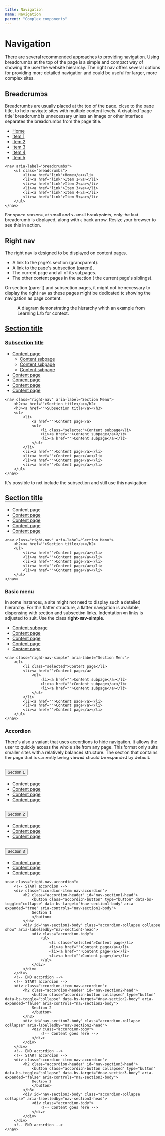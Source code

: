 ```yaml
---
title: Navigation
name: Navigation
parent: "Complex components"
---
```

<h1 class="margin-top-zero">Navigation</h1>
<p class="lead">There are several recommended approaches to providing navigation. Using breadcrumbs at the top of the page is a simple and compact way of showing the user the website hierarchy. The right nav offers several options for providing more detailed navigation and could be useful for larger, more complex sites.</p>
<h2>Breadcrumbs</h2>
<p>Breadcrumbs are usually placed at the top of the page, close to the page title, to help navigate sites with multiple content levels. A disabled 'page title' breadcrumb is unnecessary unless an image or other interface separates the breadcrumbs from the page title.</p>
<nav aria-label="breadcrumbs">
    <ul class="breadcrumbs">
        <li><a href="">Home</a></li>
        <li><a href="">Item 1</a></li>
        <li><a href="">Item 2</a></li>
        <li><a href="">Item 3</a></li>
        <li><a href="">Item 4</a></li>
        <li><a href="">Item 5</a></li>
    </ul>
</nav>
<div class="highlight">
<pre class="chroma">
<code class="language-html">&lt;nav aria-label=&quot;breadcrumbs&quot;&gt;
    &lt;ul class=&quot;breadcrumbs&quot;&gt;
        &lt;li&gt;&lt;a href=&quot;link&quot;&gt;Home&lt;/a&gt;&lt;/li&gt;
        &lt;li&gt;&lt;a href=&quot;link&quot;&gt;Item 1&lt;/a&gt;&lt;/li&gt;
        &lt;li&gt;&lt;a href=&quot;link&quot;&gt;Item 2&lt;/a&gt;&lt;/li&gt;
        &lt;li&gt;&lt;a href=&quot;link&quot;&gt;Item 3&lt;/a&gt;&lt;/li&gt;
        &lt;li&gt;&lt;a href=&quot;link&quot;&gt;Item 4&lt;/a&gt;&lt;/li&gt;
        &lt;li&gt;&lt;a href=&quot;link&quot;&gt;Item 5&lt;/a&gt;&lt;/li&gt;
    &lt;/ul&gt;
&lt;/nav&gt;</code>
</pre></div>
<p>For space reasons, at small and x-small breakpoints, only the last breadcrumb is displayed, along with a back arrow. Resize your browser to see this in action.</p>
<a name="right-nav"></a>
<h2>Right nav</h2>
<p>The right nav is designed to be displayed on content pages.</p>
<ul>
	<li>A link to the page's section (grandparent).</li>
	<li>A link to the page's subsection (parent).</li>
	<li>The current page and all of its subpages.</li>
	<li>The other content pages in the section ( the current page's siblings).
</li>
</ul>
<p>On section (parent) and subsection pages, it might not be necessary to display the right nav as these pages might be dedicated to showing the navigation as page content. </p>
<figure class="img-width-full">
   <img src="../../images/navigation-diagram.png" alt="" class="border" /> 
    <figcaption>A diagram demonstrating the hierarchy whith an example from Learning Lab for context.</figcaption>
</figure>
<nav class="right-nav margin-left-zero" aria-label="Section Menu">
    <h2><a href="">Section title</a></h2>
    <h3><a href="">Subsection title</a></h3>
    <ul>
        <li>
            <a href="">Content page</a>
            <ul>
                <li class="selected"><a href="">Content subpage</a></li>
                <li><a href="">Content subpage</a></li>
                <li><a href="">Content subpage</a></li>
            </ul>
        </li>
        <li><a href="">Content page</a></li>
        <li><a href="">Content page</a></li>
        <li><a href="">Content page</a></li>
        <li><a href="">Content page</a></li>
    </ul>
</nav>
<div class="highlight">
<pre class="chroma">
<code class="language-html">&lt;nav class=&quot;right-nav&quot; aria-label=&quot;Section Menu&quot;&gt;
    &lt;h2&gt;&lt;a href=&quot;&quot;&gt;Section title&lt;/a&gt;&lt;/h2&gt;
    &lt;h3&gt;&lt;a href=&quot;&quot;&gt;Subsection title&lt;/a&gt;&lt;/h3&gt;
    &lt;ul&gt;
        &lt;li&gt;
            &lt;a href=&quot;&quot;&gt;Content page&lt;/a&gt;
            &lt;ul&gt;
                &lt;li class=&quot;selected&quot;&gt;Content subpage&lt;/li&gt;
                &lt;li&gt;&lt;a href=&quot;&quot;&gt;Content subpage&lt;/a&gt;&lt;/li&gt;
                &lt;li&gt;&lt;a href=&quot;&quot;&gt;Content subpage&lt;/a&gt;&lt;/li&gt;
            &lt;/ul&gt;
        &lt;/li&gt;
        &lt;li&gt;&lt;a href=&quot;&quot;&gt;Content page&lt;/a&gt;&lt;/li&gt;
        &lt;li&gt;&lt;a href=&quot;&quot;&gt;Content page&lt;/a&gt;&lt;/li&gt;
        &lt;li&gt;&lt;a href=&quot;&quot;&gt;Content page&lt;/a&gt;&lt;/li&gt;
        &lt;li&gt;&lt;a href=&quot;&quot;&gt;Content page&lt;/a&gt;&lt;/li&gt;
    &lt;/ul&gt;
&lt;/nav&gt;</code>
</pre></div>
<p>It's possible to not include the subsection and still use this navigation:</p>
<nav class="right-nav margin-left-zero" aria-label="Section Menu">
    <h2 class="secion-link"><a href="">Section title</a></h2>
    <ul>
        <li class="selected">Content page</li>
        <li><a href="">Content page</a></li>
        <li><a href="">Content page</a></li>
        <li><a href="">Content page</a></li>
        <li><a href="">Content page</a></li>
    </ul>
</nav>
<div class="highlight">
<pre class="chroma">
<code class="language-html">&lt;nav class=&quot;right-nav&quot; aria-label=&quot;Section Menu&quot;&gt;
    &lt;h2&gt;&lt;a href=&quot;&quot;&gt;Section title&lt;/a&gt;&lt;/h2&gt;
    &lt;ul&gt;
        &lt;li&gt;&lt;a href=&quot;&quot;&gt;Content page&lt;/a&gt;&lt;/li&gt;
        &lt;li&gt;&lt;a href=&quot;&quot;&gt;Content page&lt;/a&gt;&lt;/li&gt;
        &lt;li&gt;&lt;a href=&quot;&quot;&gt;Content page&lt;/a&gt;&lt;/li&gt;
        &lt;li&gt;&lt;a href=&quot;&quot;&gt;Content page&lt;/a&gt;&lt;/li&gt;
        &lt;li&gt;&lt;a href=&quot;&quot;&gt;Content page&lt;/a&gt;&lt;/li&gt;
    &lt;/ul&gt;
&lt;/nav&gt;</code>
</pre></div>
<h3>Basic menu</h3>
<p>In some instances, a site might not need to display such a detailed hierarchy. For this flatter structure, a flatter navigation is available, dispensing with section and subsection links. Indentation on links is adjusted to suit. Use the class <strong>right-nav-simple</strong>.</p>
<nav class="right-nav-simple margin-left-zero" aria-label="Section Menu">
    <ul>
        <li class="selected"><a href="">Content subpage</a></li>
        <li><a href="">Content page</a></li>
        <li><a href="">Content page</a></li>
        <li><a href="">Content page</a></li>
        <li><a href="">Content page</a></li>
    </ul>
</nav>
<div class="highlight">
<pre class="chroma">
<code class="language-html">&lt;nav class=&quot;right-nav-simple&quot; aria-label=&quot;Section Menu&quot;&gt;
    &lt;ul&gt;
        &lt;li class=&quot;selected&quot;&gt;Content page&lt;/li&gt;
        &lt;li&gt;&lt;a href=&quot;&quot;&gt;Content page&lt;/a&gt;
            &lt;ul&gt;
                &lt;li&gt;&lt;a href=&quot;&quot;&gt;Content subpage&lt;/a&gt;&lt;/li&gt;
                &lt;li&gt;&lt;a href=&quot;&quot;&gt;Content subpage&lt;/a&gt;&lt;/li&gt;
                &lt;li&gt;&lt;a href=&quot;&quot;&gt;Content subpage&lt;/a&gt;&lt;/li&gt;
            &lt;/ul&gt;
        &lt;/li&gt;
        &lt;li&gt;&lt;a href=&quot;&quot;&gt;Content page&lt;/a&gt;&lt;/li&gt;
        &lt;li&gt;&lt;a href=&quot;&quot;&gt;Content page&lt;/a&gt;&lt;/li&gt;
        &lt;li&gt;&lt;a href=&quot;&quot;&gt;Content page&lt;/a&gt;&lt;/li&gt;
    &lt;/ul&gt;
&lt;/nav&gt;</code>
</pre></div>

<h3>Accordion</h3>
<p>There's also a variant that uses accordions to hide navigation. It allows the user to quickly access the whole site from any page. This format only suits smaller sites with a relatively balanced structure. The section that contains the page that is currently being viewed should be expanded by default.</p>
<nav class="right-nav-accordion margin-left-zero">
    <div class="accordion-item nav-accordion">
        <h2 class="accordion-header" id="nav-section1-head">
            <button class="accordion-button" type="button" data-bs-toggle="collapse" data-bs-target="#nav-section1-body" aria-expanded="true" aria-controls="nav-section1-body">
            Section 1
            </button>
        </h3>
        <div id="nav-section1-body" class="accordion-collapse collapse show" aria-labelledby="nav-section1-head">
            <div class="accordion-body">
                <ul>
                    <li class="selected">Content page</li>
                    <li><a href="">Content page</a></li>
                    <li><a href="">Content page</a></li>
                    <li><a href="">Content page</a></li>
                </ul>
            </div>
        </div>
    </div>
    <!-- END accordion -->
    <!-- START accordion -->
    <div class="accordion-item nav-accordion">
        <h2 class="accordion-header" id="nav-section2-head">
            <button class="accordion-button collapsed" type="button" data-bs-toggle="collapse" data-bs-target="#nav-section2-body" aria-expanded="false" aria-controls="nav-section2-body">
            Section 2
            </button>
        </h3>
        <div id="nav-section2-body" class="accordion-collapse collapse" aria-labelledby="nav-section2-head">
            <div class="accordion-body">
                <ul>
                    <li><a href="">Content page</a></li>
                    <li><a href="">Content page</a></li>
                    <li><a href="">Content page</a></li>
                </ul>
            </div>
        </div>
    </div>
    <!-- END accordion -->
    <!-- START accordion -->
    <div class="accordion-item nav-accordion">
        <h2 class="accordion-header" id="nav-section3-head">
            <button class="accordion-button collapsed" type="button" data-bs-toggle="collapse" data-bs-target="#nav-section3-body" aria-expanded="false" aria-controls="nav-section3-body">
            Section 3
            </button>
        </h3>
        <div id="nav-section3-body" class="accordion-collapse collapse" aria-labelledby="nav-section3-head">
            <div class="accordion-body">
                <ul>
                    <li><a href="">Content page</a></li>
                    <li><a href="">Content page</a></li>
                    <li><a href="">Content page</a></li>
                </ul>
            </div>
        </div>
    </div>
    <!-- END accordion -->
</nav>
<div class="highlight">
<pre class="chroma">
<code class="language-html">&lt;nav class=&quot;right-nav-accordion&quot;&gt;
    &lt;!-- START accordion --&gt;
    &lt;div class=&quot;accordion-item nav-accordion&quot;&gt;
        &lt;h2 class=&quot;accordion-header&quot; id=&quot;nav-section1-head&quot;&gt;
            &lt;button class=&quot;accordion-button&quot; type=&quot;button&quot; data-bs-toggle=&quot;collapse&quot; data-bs-target=&quot;#nav-section1-body&quot; aria-expanded=&quot;true&quot; aria-controls=&quot;nav-section1-body&quot;&gt;
            Section 1
            &lt;/button&gt;
        &lt;/h3&gt;
        &lt;div id=&quot;nav-section1-body&quot; class=&quot;accordion-collapse collapse show&quot; aria-labelledby=&quot;nav-section1-head&quot;&gt;
            &lt;div class=&quot;accordion-body&quot;&gt;
                &lt;ul&gt;
                    &lt;li class=&quot;selected&quot;&gt;Content page&lt;/li&gt;
                    &lt;li&gt;&lt;a href=&quot;&quot;&gt;Content page&lt;/a&gt;&lt;/li&gt;
                    &lt;li&gt;&lt;a href=&quot;&quot;&gt;Content page&lt;/a&gt;&lt;/li&gt;
                    &lt;li&gt;&lt;a href=&quot;&quot;&gt;Content page&lt;/a&gt;&lt;/li&gt;
                &lt;/ul&gt;
            &lt;/div&gt;
        &lt;/div&gt;
    &lt;/div&gt;
    &lt;!-- END accordion --&gt;
    &lt;!-- START accordion --&gt;
    &lt;div class=&quot;accordion-item nav-accordion&quot;&gt;
        &lt;h2 class=&quot;accordion-header&quot; id=&quot;nav-section2-head&quot;&gt;
            &lt;button class=&quot;accordion-button collapsed&quot; type=&quot;button&quot; data-bs-toggle=&quot;collapse&quot; data-bs-target=&quot;#nav-section2-body&quot; aria-expanded=&quot;false&quot; aria-controls=&quot;nav-section2-body&quot;&gt;
            Section 2
            &lt;/button&gt;
        &lt;/h3&gt;
        &lt;div id=&quot;nav-section2-body&quot; class=&quot;accordion-collapse collapse&quot; aria-labelledby=&quot;nav-section2-head&quot;&gt;
            &lt;div class=&quot;accordion-body&quot;&gt;
                &lt;!-- Content goes here --&gt;
            &lt;/div&gt;
        &lt;/div&gt;
    &lt;/div&gt;
    &lt;!-- END accordion --&gt;
    &lt;!-- START accordion --&gt;
    &lt;div class=&quot;accordion-item nav-accordion&quot;&gt;
        &lt;h2 class=&quot;accordion-header&quot; id=&quot;nav-section3-head&quot;&gt;
            &lt;button class=&quot;accordion-button collapsed&quot; type=&quot;button&quot; data-bs-toggle=&quot;collapse&quot; data-bs-target=&quot;#nav-section3-body&quot; aria-expanded=&quot;false&quot; aria-controls=&quot;nav-section3-body&quot;&gt;
            Section 3
            &lt;/button&gt;
        &lt;/h3&gt;
        &lt;div id=&quot;nav-section3-body&quot; class=&quot;accordion-collapse collapse&quot; aria-labelledby=&quot;nav-section3-head&quot;&gt;
            &lt;div class=&quot;accordion-body&quot;&gt;
                &lt;!-- Content goes here --&gt;
            &lt;/div&gt;
        &lt;/div&gt;
    &lt;/div&gt;
    &lt;!-- END accordion --&gt;
&lt;/nav&gt;</code>
</pre></div>